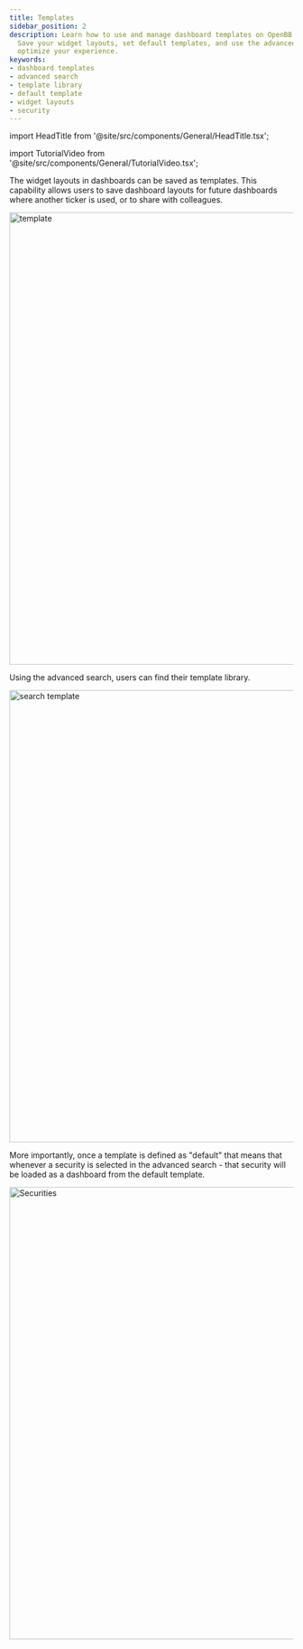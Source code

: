 ```yaml
---
title: Templates
sidebar_position: 2
description: Learn how to use and manage dashboard templates on OpenBB Terminal Pro.
  Save your widget layouts, set default templates, and use the advanced search to
  optimize your experience.
keywords:
- dashboard templates
- advanced search
- template library
- default template
- widget layouts
- security
---
```


<!-- markdownlint-disable MD012 MD031 MD033 -->

import HeadTitle from '@site/src/components/General/HeadTitle.tsx';

<HeadTitle title="Templates | OpenBB Terminal Pro Docs" />

import TutorialVideo from '@site/src/components/General/TutorialVideo.tsx';

<TutorialVideo
  youtubeLink="https://www.youtube.com/embed/_Fti4R5Fwrw?si=K82sUCpsvz0CNMSy"
  videoLegend="Short introduction to templates"
/>


The widget layouts in dashboards can be saved as templates. This capability allows users to save dashboard layouts for future dashboards where another ticker is used, or to share with colleagues.

<img className="pro-border-gradient" width="800" alt="template" src="https://github.com/OpenBB-finance/OpenBBTerminal/assets/25267873/f1e7e276-d5b8-4568-baa3-f1141a9957bd" />

Using the advanced search, users can find their template library.

<img className="pro-border-gradient" width="800" alt="search template" src="https://github.com/OpenBB-finance/OpenBBTerminal/assets/25267873/aa2e83f9-b64b-4d9a-afca-86ba22900868" />

More importantly, once a template is defined as "default" that means that whenever a security is selected in the advanced search - that security will be loaded as a dashboard from the default template.

<img className="pro-border-gradient" width="800" alt="Securities" src="https://github.com/OpenBB-finance/OpenBBTerminal/assets/25267873/e05607ce-401e-4a98-b493-41a55defb744" />
